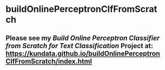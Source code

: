 # buildOnlinePerceptronClfFromScratch

## Please see my *Build Online Perceptron Classifier from Scratch for Text Classification* Project at: https://kundata.github.io/buildOnlinePerceptronClfFromScratch/index.html